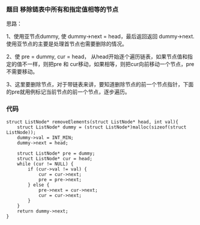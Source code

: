 ### 题目 移除链表中所有和指定值相等的节点

思路：

1、使用亚节点dummy, 使 dummy->next = head，最后返回返回 dummy->next. 使用亚节点的主要是处理首节点也需要删除的情况。

2、使 pre = dummy, cur = head， 从head开始逐个遍历链表，如果节点值和指定的值不一样，则把pre 和 cur移动，如果相等，则把cur向前移动一个节点，pre不需要移动。

3、这里要删除节点，对于带链表来讲，要知道删除节点的前一个节点指针，下面的pre就用例标记当前节点的前一个节点，逐步遍历。

### 代码
```
struct ListNode* removeElements(struct ListNode* head, int val){
    struct ListNode* dummy = (struct ListNode*)malloc(sizeof(struct ListNode));
    dummy->val = INT_MIN;
    dummy->next = head;

    struct ListNode* pre = dummy;
    struct ListNode* cur = head;
    while (cur != NULL) {
        if (cur->val != val) {
            cur = cur->next;
            pre = pre->next;
        } else {
            pre->next = cur->next;
            cur = cur->next;
        }
    }
    return dummy->next;
}
```
